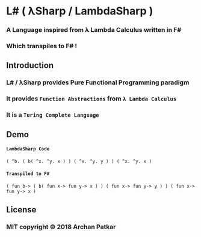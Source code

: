 # L# ( λSharp / LambdaSharp )
### A Language inspired from λ Lambda Calculus written in F#

### Which transpiles to F# !


## Introduction

### L#  /  λSharp provides Pure Functional Programming paradigm 

### It provides `Function Abstractions` from `λ Lambda Calculus`

### It is a `Turing Complete Language`


## Demo

#### `LambdaSharp Code`
```
( ^b. ( b( ^x. ^y. x ) ) ( ^x. ^y. y ) ) ( ^x. ^y. x )
```
       
#### `Transpiled to F#`
```f#
( fun b-> ( b( fun x-> fun y-> x ) ) ( fun x-> fun y-> y ) ) ( fun x-> fun y-> x )
```

## License

### MIT copyright © 2018 Archan Patkar 
